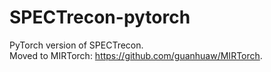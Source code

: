 # SPECTrecon-pytorch
PyTorch version of SPECTrecon. <br>
Moved to MIRTorch: https://github.com/guanhuaw/MIRTorch.
